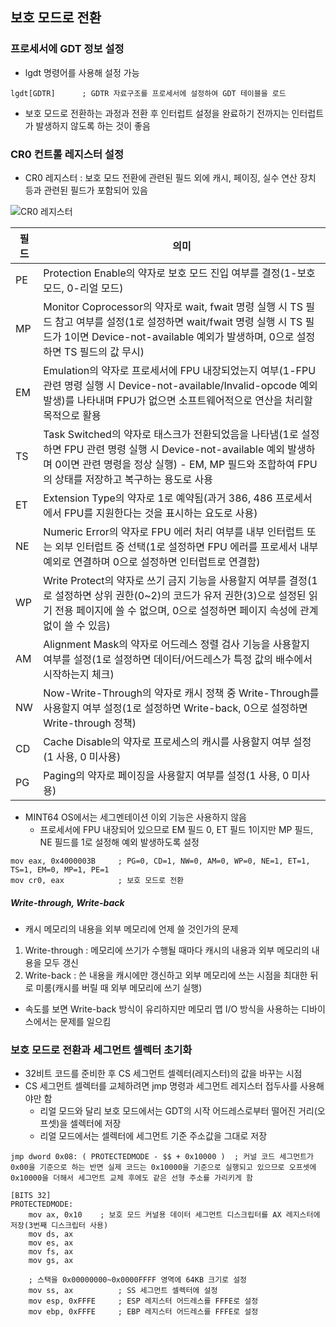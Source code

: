 ## 보호 모드로 전환

### 프로세서에 GDT 정보 설정

* lgdt 명령어를 사용해 설정 가능

```assembly
lgdt[GDTR]      ; GDTR 자료구조를 프로세서에 설정하여 GDT 테이블을 로드
```

* 보호 모드로 전환하는 과정과 전환 후 인터럽트 설정을 완료하기 전까지는 인터럽트가 발생하지 않도록 하는 것이 좋음

### CR0 컨트롤 레지스터 설정

* CR0 레지스터 : 보호 모드 전환에 관련된 필드 외에 캐시, 페이징, 실수 연산 장치 등과 관련된 필드가 포함되어 있음

![CR0 레지스터](https://img1.daumcdn.net/thumb/R800x0/?scode=mtistory2&fname=https%3A%2F%2Ft1.daumcdn.net%2Fcfile%2Ftistory%2F2360E54E54DC910215)

|필드|의미|
|---|---|
|PE|Protection Enable의 약자로 보호 모드 진입 여부를 결정(1-보호 모드, 0-리얼 모드)|
|MP|Monitor Coprocessor의 약자로 wait, fwait 명령 실행 시 TS 필드 참고 여부를 설정(1로 설정하면 wait/fwait 명령 실행 시 TS 필드가 1이면 Device-not-available 예외가 발생하며, 0으로 설정하면 TS 필드의 값 무시)|
|EM|Emulation의 약자로 프로세서에 FPU 내장되었는지 여부(1-FPU 관련 명령 실행 시 Device-not-available/Invalid-opcode 예외 발생)를 나타내며 FPU가 없으면 소프트웨어적으로 연산을 처리할 목적으로 활용|
|TS|Task Switched의 약자로 태스크가 전환되었음을 나타냄(1로 설정하면 FPU 관련 명령 실행 시 Device-not-available 예외 발생하며 0이면 관련 명령을 정상 실행) - EM, MP 필드와 조합하여 FPU의 상태를 저장하고 복구하는 용도로 사용|
|ET|Extension Type의 약자로 1로 예약됨(과거 386, 486 프로세서에서 FPU를 지원한다는 것을 표시하는 요도로 사용)|
|NE|Numeric Error의 약자로 FPU 에러 처리 여부를 내부 인터럽트 또는 외부 인터럽트 중 선택(1로 설정하면 FPU 에러를 프로세서 내부 예외로 연결하며 0으로 설정하면 인터럽트로 연결함)|
|WP|Write Protect의 약자로 쓰기 금지 기능을 사용할지 여부를 결정(1로 설정하면 상위 권한(0~2)의 코드가 유저 권한(3)으로 설정된 읽기 전용 페이지에 쓸 수 없으며, 0으로 설정하면 페이지 속성에 관계 없이 쓸 수 있음)|
|AM|Alignment Mask의 약자로 어드레스 정렬 검사 기능을 사용할지 여부를 설정(1로 설정하면 데이터/어드레스가 특정 값의 배수에서 시작하는지 체크)|
|NW|Now-Write-Through의 약자로 캐시 정책 중 Write-Through를 사용할지 여부 설정(1로 설정하면 Write-back, 0으로 설정하면 Write-through 정책)|
|CD|Cache Disable의 약자로 프로세스의 캐시를 사용할지 여부 설정(1 사용, 0 미사용)|
|PG|Paging의 약자로 페이징을 사용할지 여부를 설정(1 사용, 0 미사용)|

* MINT64 OS에서는 세그멘테이션 이외 기능은 사용하지 않음
    * 프로세서에 FPU 내장되어 있으므로 EM 필드 0, ET 필드 1이지만 MP 필드, NE 필드를 1로 설정해 예외 발생하도록 설정

```assembly
mov eax, 0x4000003B     ; PG=0, CD=1, NW=0, AM=0, WP=0, NE=1, ET=1, TS=1, EM=0, MP=1, PE=1
mov cr0, eax            ; 보호 모드로 전환
```

##### Write-through, Write-back

* 캐시 메모리의 내용을 외부 메모리에 언제 쓸 것인가의 문제

1. Write-through : 메모리에 쓰기가 수행될 때마다 캐시의 내용과 외부 메모리의 내용을 모두 갱신
2. Write-back : 쓴 내용을 캐시에만 갱신하고 외부 메모리에 쓰는 시점을 최대한 뒤로 미룸(캐시를 버릴 때 외부 메모리에 쓰기 실행)

* 속도를 보면 Write-back 방식이 유리하지만 메모리 맵 I/O 방식을 사용하는 디바이스에서는 문제를 일으킴

### 보호 모드로 전환과 세그먼트 셀렉터 초기화

* 32비트 코드를 준비한 후 CS 세그먼트 셀렉터(레지스터)의 값을 바꾸는 시점
* CS 세그먼트 셀렉터를 교체하려면 jmp 명령과 세그먼트 레지스터 접두사를 사용해야만 함
    * 리얼 모드와 달리 보호 모드에서는 GDT의 시작 어드레스로부터 떨어진 거리(오프셋)을 셀렉터에 저장
    * 리얼 모드에서는 셀렉터에 세그먼트 기준 주소값을 그대로 저장

```assembly
jmp dword 0x08: ( PROTECTEDMODE - $$ + 0x10000 )  ; 커널 코드 세그먼트가 0x00을 기준으로 하는 반면 실제 코드는 0x10000을 기준으로 실행되고 있으므로 오프셋에 0x10000을 더해서 세그먼트 교체 후에도 같은 선형 주소를 가리키게 함

[BITS 32]
PROTECTEDMODE:
    mov ax, 0x10    ; 보호 모드 커널용 데이터 세그먼트 디스크립터를 AX 레지스터에 저장(3번째 디스크립터 사용)
    mov ds, ax
    mov es, ax
    mov fs, ax
    mov gs, ax

    ; 스택을 0x00000000~0x0000FFFF 영역에 64KB 크기로 설정
    mov ss, ax          ; SS 세그먼트 셀렉터에 설정
    mov esp, 0xFFFE     ; ESP 레지스터 어드레스를 FFFE로 설정
    mov ebp, 0xFFFE     ; EBP 레지스터 어드레스를 FFFE로 설정
```
